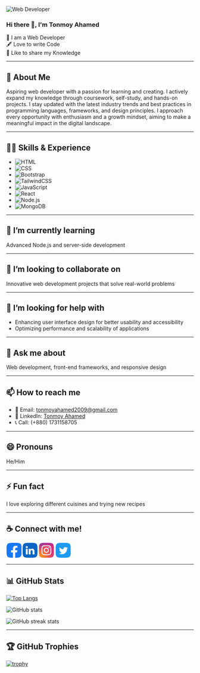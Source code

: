 ![Web Developer](https://i.ibb.co/RB6F9YL/Tonmoy-Ahamed.png)

### Hi there 👋, I'm Tonmoy Ahamed

👑 I am a Web Developer  
🖋️ Love to write Code  
🎤 Like to share my Knowledge  

---

## 🚀 About Me
Aspiring web developer with a passion for learning and creating. I actively expand my knowledge through coursework, self-study, and hands-on projects. I stay updated with the latest industry trends and best practices in programming languages, frameworks, and design principles. I approach every opportunity with enthusiasm and a growth mindset, aiming to make a meaningful impact in the digital landscape.

---

## 🧑‍💻 Skills & Experience

- ![HTML](https://img.shields.io/badge/HTML-E34F26?style=for-the-badge&logo=html5&logoColor=white)
- ![CSS](https://img.shields.io/badge/CSS-1572B6?style=for-the-badge&logo=css3&logoColor=white)
- ![Bootstrap](https://img.shields.io/badge/Bootstrap-563D7C?style=for-the-badge&logo=bootstrap&logoColor=white)
- ![TailwindCSS](https://img.shields.io/badge/Tailwind_CSS-38B2AC?style=for-the-badge&logo=tailwind-css&logoColor=white)
- ![JavaScript](https://img.shields.io/badge/JavaScript-F7DF1E?style=for-the-badge&logo=javascript&logoColor=black)
- ![React](https://img.shields.io/badge/React-20232A?style=for-the-badge&logo=react&logoColor=61DAFB)
- ![Node.js](https://img.shields.io/badge/Node.js-339933?style=for-the-badge&logo=nodedotjs&logoColor=white)
- ![MongoDB](https://img.shields.io/badge/MongoDB-4EA94B?style=for-the-badge&logo=mongodb&logoColor=white)

---

## 🌱 I’m currently learning
Advanced Node.js and server-side development 

---

## 👯 I’m looking to collaborate on
Innovative web development projects that solve real-world problems 

---

## 🤔 I’m looking for help with
- Enhancing user interface design for better usability and accessibility  
- Optimizing performance and scalability of applications 

---

## 💬 Ask me about
Web development, front-end frameworks, and responsive design 

---

## 📫 How to reach me
- 📧 Email: tonmoyahamed2009@gmail.com  
- 📎 LinkedIn: [Tonmoy Ahamed](www.linkedin.com/in/tonmoy-ahamed)  
- 📞 Call: (+880) 1731158705  

---

## 😄 Pronouns
He/Him  

---

## ⚡ Fun fact
I love exploring different cuisines and trying new recipes  

---

## ☕ Connect with me!  
[<img src='https://github.com/shovoalways/shovoalways/raw/main/img/facebook.png?raw=true' alt='facebook' height='40'>](https://www.facebook.com/profile.php?id=100088205996277) [<img src='https://github.com/shovoalways/shovoalways/raw/main/img/linkedin.png?raw=true' alt='linkedin' height='40'>](https://www.linkedin.com/in/tonmoy-ahamed) [<img src='https://github.com/shovoalways/shovoalways/raw/main/img/instagram.png?raw=true' alt='instagram' height='40'>](https://www.instagram.com/tasrikahamed2009/) [<img src='https://github.com/shovoalways/shovoalways/raw/main/img/twitter.png?raw=true' alt='twitter' height='40'>](https://x.com/TasrikAhamed25)  

---

## 📊 GitHub Stats
[![Top Langs](https://github-readme-stats.vercel.app/api/top-langs/?username=KMTonmoy&layout=compact)](https://github.com/KMTonmoy/github-readme-stats)

![GitHub stats](https://github-readme-stats.vercel.app/api?username=KMTonmoy&show_icons=true&count_private=true&theme=radical)  

![GitHub streak stats](https://github-readme-streak-stats.herokuapp.com/?user=KMTonmoy)  

---

## 🏆 GitHub Trophies
[![trophy](https://github-profile-trophy.vercel.app/?username=KMTonmoy)](https://github.com/ryo-ma/github-profile-trophy)
